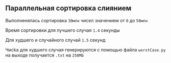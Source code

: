 ## Параллельная сортировка слиянием

Выполненялась сортировка `30млн` чисел значением от `0` до `50млн`

Время сортировки для лучшего случая `1.4` секунды

Для худшего и случайного случай `1.5` секунд

Чисkа для худшего случая генерируются с помощью файла `worstCase.py` на выходе получается `.txt` на `250МБ`
